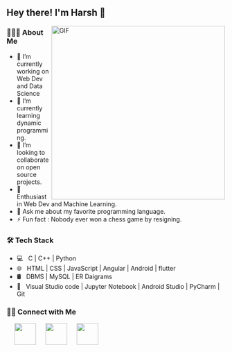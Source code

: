 <h2> Hey there! I'm Harsh 👋 </h2>
<img align="right" alt="GIF" src="https://user-images.githubusercontent.com/75268993/125489367-a55a61cb-e5b0-4a77-9e2f-350bff3744e6.png" width="400"/>
<h3> 👨🏻‍💻 About Me </h3>

- 🔭 I’m currently working on Web Dev and Data Science
- 🌱 I’m currently learning dynamic programming.
- 👯 I’m looking to collaborate on open source projects.
- 🌱 Enthusiast in Web Dev and Machine Learning.
- 💬 Ask me about my favorite programming language.
- ⚡ Fun fact : Nobody ever won a chess game by resigning.

<h3>🛠 Tech Stack</h3>

- 💻 &nbsp; C  | C++ | Python   
- 🌐 &nbsp; HTML | CSS | JavaScript | Angular | Android | flutter
- 🛢 &nbsp; DBMS | MySQL | ER Daigrams
- 🔧 &nbsp; Visual Studio code | Jupyter Notebook | Android Studio | PyCharm | Git            



<h3> 🤝🏻 Connect with Me </h3>
<p>
&emsp; <a href="https://www.linkedin.com/in/harsh-panchal-1a878014a/" target="_blank" rel="noopener noreferrer"><img src="https://img.icons8.com/plasticine/100/000000/linkedin.png" width="50" /></a>
&emsp; <a href="mailto:harsh5chal12345@gmail.com" target="_blank" rel="noopener noreferrer"><img src="https://img.icons8.com/plasticine/100/000000/gmail.png"  width="50" /></a>
&emsp; <a href="https://harsh5chal.github.io/" target="_blank" rel="noopener noreferrer"><img <img src="https://img.icons8.com/plasticine/100/000000/chrome.png" width="50" /></a>
</p>

